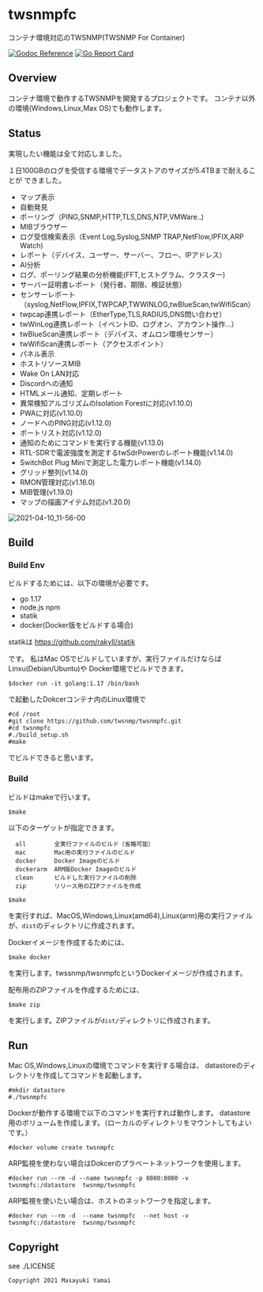 # twsnmpfc
コンテナ環境対応のTWSNMP(TWSNMP For Container)


[![Godoc Reference](https://godoc.org/github.com/twsnmp/twsnmpfc?status.svg)](http://godoc.org/github.com/twsnmp/twsnmpfc)
[![Go Report Card](https://goreportcard.com/badge/twsnmp/twsnmpfc)](https://goreportcard.com/report/twsnmp/twsnmpfc)

## Overview

コンテナ環境で動作するTWSNMPを開発するプロジェクトです。
コンテナ以外の環境(Windows,Linux,Max OS)でも動作します。

## Status

実現したい機能は全て対応しました。

１日100GBのログを受信する環境でデータストアのサイズが5.4TBまで耐えることが
できました。

- マップ表示
- 自動発見
- ポーリング（PING,SNMP,HTTP,TLS,DNS,NTP,VMWare..)
- MIBブラウザー
- ログ受信検索表示（Event Log,Syslog,SNMP TRAP,NetFlow,IPFIX,ARP Watch)
- レポート（デバイス、ユーザー、サーバー、フロー、IPアドレス）
- AI分析
- ログ、ポーリング結果の分析機能(FFT,ヒストグラム、クラスター)
- サーバー証明書レポート（発行者、期限、検証状態）
- センサーレポート（syslog,NetFlow,IPFIX,TWPCAP,TWWINLOG,twBlueScan,twWifiScan）
- twpcap連携レポート（EtherType,TLS,RADIUS,DNS問い合わせ）
- twWinLog連携レポート（イベントID、ログオン、アカウント操作...）
- twBlueScan連携レポート（デバイス、オムロン環境センサー）
- twWifiScan連携レポート（アクセスポイント）
- パネル表示
- ホストリソースMIB
- Wake On LAN対応
- Discordへの通知
- HTMLメール通知、定期レポート
- 異常検知アルゴリズムのIsolation Forestに対応(v1.10.0)
- PWAに対応(v1.10.0)
- ノードへのPING対応(v1.12.0)
- ポートリスト対応(v1.12.0)
- 通知のためにコマンドを実行する機能(v1.13.0)
- RTL-SDRで電波強度を測定するtwSdrPowerのレポート機能(v1.14.0)
- SwitchBot Plug Miniで測定した電力レポート機能(v1.14.0)
- グリッド整列(v1.14.0)
- RMON管理対応(v1.16.0)
- MIB管理(v1.19.0)
- マップの描画アイテム対応(v1.20.0)

![2021-04-10_11-56-00](https://user-images.githubusercontent.com/5225950/114256371-cc61db80-99f3-11eb-8631-c1917554ce26.png)

## Build

### Build Env
ビルドするためには、以下の環境が必要です。

- go 1.17
- node.js npm
- statik
- docker(Docker版をビルドする場合)

statikは
https://github.com/rakyll/statik

です。
私はMac OSでビルドしていますが、実行ファイルだけならばLinxu(Debian/Ubuntu)や
Docker環境でビルドできます。

```
$docker run -it golang:1.17 /bin/bash
```

で起動したDokcerコンテナ内のLinux環境で

```
#cd /root
#git clone https://github.com/twsnmp/twsnmpfc.git
#cd twsnmpfc
#./build_setup.sh
#make
```

でビルドできると思います。

### Build
ビルドはmakeで行います。
```
$make
```
以下のターゲットが指定できます。
```
  all        全実行ファイルのビルド（省略可能）
  mac        Mac用の実行ファイルのビルド
  docker     Docker Imageのビルド
  dockerarm  ARM版Docker Imageのビルド
  clean      ビルドした実行ファイルの削除
  zip        リリース用のZIPファイルを作成
```

```
$make
```
を実行すれば、MacOS,Windows,Linux(amd64),Linux(arm)用の実行ファイルが、`dist`のディレクトリに作成されます。

Dockerイメージを作成するためには、
```
$make docker
```
を実行します。twssnmp/twsnmpfcというDockerイメージが作成されます。

配布用のZIPファイルを作成するためには、
```
$make zip
```
を実行します。ZIPファイルが`dist/`ディレクトリに作成されます。

## Run

Mac OS,Windows,Linuxの環境でコマンドを実行する場合は、
datastoreのディレクトリを作成してコマンドを起動します。
```
#mkdir datastore
#./twsnmpfc
```

Dockerが動作する環境で以下のコマンドを実行すれば動作します。
datastore用のボリュームを作成します。（ローカルのディレクトリをマウントしてもよいです。）
```
#docker volume create twsnmpfc
```

ARP監視を使わない場合はDokcerのプラベートネットワークを使用します。
```
#docker run --rm -d --name twsnmpfc -p 8080:8080 -v twsnmpfc:/datastore  twsnmp/twsnmpfc
```

ARP監視を使いたい場合は、ホストのネットワークを指定します。
```
#docker run --rm -d  --name twsnmpfc  --net host -v twsnmpfc:/datastore  twsnmp/twsnmpfc
```

## Copyright

see ./LICENSE

```
Copyright 2021 Masayuki Yamai
```
